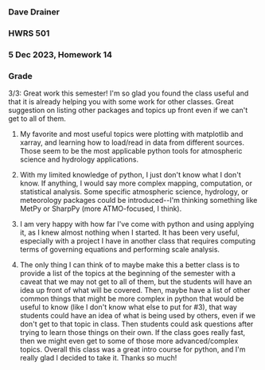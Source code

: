 ### Dave Drainer
### HWRS 501
### 5 Dec 2023, Homework 14

### Grade
3/3: Great work this semester! I'm so glad you found the class useful and that it is already helping you with some work for other classes. Great suggestion on listing other packages and topics up front even if we can't get to all of them. 


1. My favorite and most useful topics were plotting with matplotlib and xarray, and learning how to load/read in data from different sources. Those seem to be the most applicable python tools for atmospheric science and hydrology applications. 
   
2. With my limited knowledge of python, I just don't know what I don't know. If anything, I would say more complex mapping, computation, or statistical analysis. Some specific atmospheric science, hydrology, or meteorology packages could be introduced--I'm thinking something like MetPy or SharpPy (more ATMO-focused, I think).
   
3. I am very happy with how far I've come with python and using applying it, as I knew almost nothing when I started. It has been very useful, especially with a project I have in another class that requires computing terms of governing equations and performing scale analysis.
   
4. The only thing I can think of to maybe make this a better class is to provide a list of the topics at the beginning of the semester with a caveat that we may not get to all of them, but the students will have an idea up front of what will be covered. Then, maybe have a list of other common things that might be more complex in python that would be useful to know (like I don't know what else to put for #3), that way students could have an idea of what is being used by others, even if we don't get to that topic in class. Then students could ask questions after trying to learn those things on their own. If the class goes really fast, then we might even get to some of those more advanced/complex topics. Overall this class was a great intro course for python, and I'm really glad I decided to take it. Thanks so much!